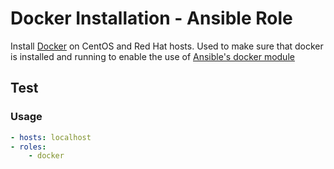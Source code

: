 # Docker Installation - Ansible Role
Install [Docker](http://docker.com) on CentOS and Red Hat hosts. Used to make sure that docker is installed
and running to enable the use of [Ansible's docker module](http://docs.ansible.com/docker_module.html)

## Test

### Usage

```yaml
- hosts: localhost
- roles:
    - docker
```
